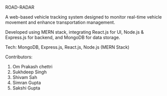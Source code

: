 ROAD-RADAR

A web-based vehicle tracking system designed to monitor real-time vehicle movement and enhance transportation management.

Developed using MERN stack, integrating React.js for UI, Node.js & Express.js for backend, and MongoDB for data storage.

Tech: MongoDB, Express.js, React.js, Node.js (MERN Stack)

Contributors:
1. Om Prakash chettri
2. Sukhdeep Singh
3. Shivam Sah
4. Simran Gupta
5. Sakshi Gupta 

